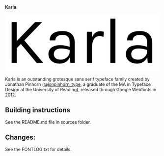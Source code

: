 **Karla**. 

![Sample of Karla.](documentation/image1.png)

Karla is an outstanding grotesque sans serif typeface family created by Jonathan Pinhorn ([@jonpinhorn_type](http://twitter.com/jonpinhorn_type), a graduate of the MA in Typeface Design at the University of Reading), released through Google Webfonts in 2012.

## Building instructions

See the README.md file in sources folder.

## Changes:

See the FONTLOG.txt for details.
